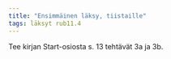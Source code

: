 ```yaml
---
title: "Ensimmäinen läksy, tiistaille"
tags: läksyt rub11.4
---
```


Tee kirjan Start-osiosta s. 13 tehtävät 3a ja 3b.